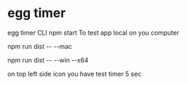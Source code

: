 # egg timer
 egg timer
CLI
npm start 
To test app local on you computer

npm run dist -- --mac


npm run dist -- --win --x64


on top left side icon you have test timer 5 sec

